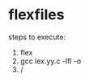 # flexfiles

steps to execute:

1. flex <fileName>
2. gcc lex.yy.c -lfl -o <OutputFile>
3. <dot>/<OutputFile> <argumentFile>
